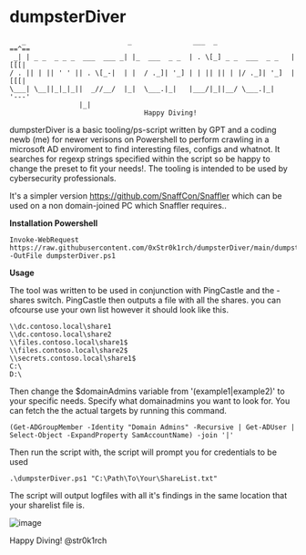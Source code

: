# dumpsterDiver

```
   _                         _               ___  _                  ==^==
 _| | _ _  _ _ _  ___  ___ _| |_  ___  _ _  | . \[_] _ _  ___  _ _   |[[[|
/ . || | || ' ' || . \[_-|  | |  / ._]| '_] | | || || | |/ ._]| '_]  |[[[|        
\___| \__||_|_|_||  _//__/  |_|  \___.|_|   |___/|_||__/ \___.|_|    '---'
                 |_|                                                    
 							     Happy Diving!
```
														 
dumpsterDiver is a basic tooling/ps-script written by GPT and a coding newb (me) for newer verisons on Powershell
to perform crawling in a microsoft AD enviroment to find interesting files, configs and whatnot.
It searches for regexp strings specified within the script so be happy to change the preset to
fit your needs!. The tooling is intended to be used by cybersecurity professionals.

It's a simpler version https://github.com/SnaffCon/Snaffler which can be used on a non domain-joined PC which Snaffler requires..

**Installation Powershell**
```
Invoke-WebRequest https://raw.githubusercontent.com/0xStr0k1rch/dumpsterDiver/main/dumpsterDiver.ps1 -OutFile dumpsterDiver.ps1
```

**Usage**

The tool was written to be used in conjunction with PingCastle and the -shares switch. PingCastle then outputs a file with all the shares. 
you can ofcourse use your own list however it should look like this.

```
\\dc.contoso.local\share1
\\dc.contoso.local\share2
\\files.contoso.local\share1$
\\files.contoso.local\share2$
\\secrets.contoso.local\share1$
C:\
D:\
```

Then change the $domainAdmins variable from '(example1|example2)' to your specific needs. Specify what domainadmins you want to look for.
You can fetch the the actual targets by running this command.
```
(Get-ADGroupMember -Identity "Domain Admins" -Recursive | Get-ADUser | Select-Object -ExpandProperty SamAccountName) -join '|'
```
Then run the script with, the script will prompt you for credentials to be used
```
.\dumpsterDiver.ps1 "C:\Path\To\Your\ShareList.txt"
```
The script will output logfiles with all it's findings in the same location that your sharelist file is.

![image](https://github.com/0xStr0k1rch/dumpsterDiver/assets/130508141/90477626-9143-4558-8b60-699cc3b0e441)

Happy Diving!
@str0k1rch


